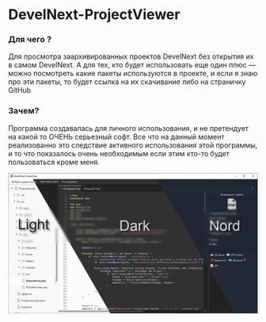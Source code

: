 # DevelNext-ProjectViewer
### **Для чего ?**

Для просмотра заархивированных проектов DevelNext без открытия их в самом DevelNext.
А для тех, кто будет использовать еще один плюс — можно посмотреть какие пакеты используются в проекте, и если я знаю про эти пакеты, то будет ссылка на их скачивание либо на страничку GitHub

### **Зачем?**

Программа создавалась для личного использования, и не претендует на какой то ОЧЕНЬ серьезный софт. Все что на данный момент реализованно это следствие активного использования этой программы, и то что показалось очень необходимым если этим кто-то будет пользоваться кроме меня.

![ScreenShot](https://raw.githubusercontent.com/silentdeath76/DevelNext-ProjectViewer/main/assets/screenshot1.png)